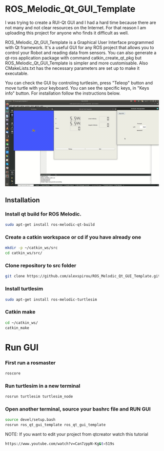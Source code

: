 # ROS_Melodic_Qt_GUI_Template
I was trying to create a RUI-Qt GUI and I had a hard time because there are not many and not clear resources on the Internet. For that reason I am uploading this project for anyone who finds it difficult as well.

ROS_Melodic_Qt_GUI_Template is a Graphical User Interface programmed with Qt framework. It's a useful GUI for any ROS project that allows you to control your Robot and reading data from sensors. You can also generate a qt-ros application package with command catkin_create_qt_pkg but ROS_Melodic_Qt_GUI_Template is simpler and more customisable. Also CMakeLists.txt has the necessary parameters are set up to make it executable.

You can check the GUI by controling turtlesim, press "Teleop" button and move turtle with your keyboard. 
You can see the specific keys, in "Keys info" button.
For installation follow the instructions below.


![](/resources/gui.gif)


## Installation
### Install qt build for ROS Melodic.
```bash
sudo apt-get install ros-melodic-qt-build
```
### Create a catkin workspace or cd if you have already one
```bash
mkdir -p ~/catkin_ws/src
cd catkin_ws/src/
```
### Clone repository to src folder
```bash
git clone https://github.com/alexspirou/ROS_Melodic_Qt_GUI_Template.git
```
### Install turtlesim
```bash
sudo apt-get install ros-melodic-turtlesim
```
### Catkin make
```bash
cd ~/catkin_ws/
catkin_make
```


# Run GUI
### First run a rosmaster
```bash
roscore
```
### Run turtlesim in a new terminal
```bash
rosrun turtlesim turtlesim_node
```
### Open another terminal, source your bashrc file and RUN GUI
```bash
source devel/setup.bash
rosrun ros_qt_gui_template ros_qt_gui_template 
```

NOTE: If you want to edit your project from qtcreator watch this tutorial
```bash
https://www.youtube.com/watch?v=Can7zppN-Kg&t=519s
```
